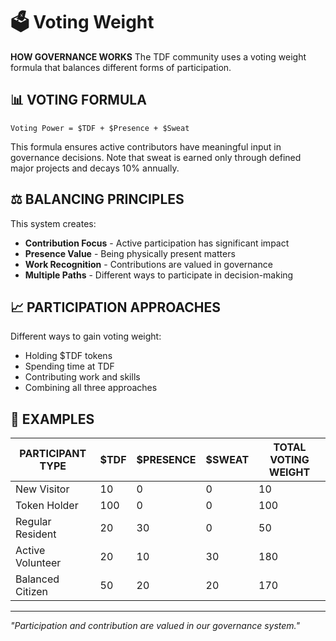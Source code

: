 # 🗳️ Voting Weight

**HOW GOVERNANCE WORKS** The TDF community uses a voting weight formula that balances different forms of participation.

## 📊 VOTING FORMULA

```
Voting Power = $TDF + $Presence + $Sweat
```

This formula ensures active contributors have meaningful input in governance decisions. Note that sweat is earned only through defined major projects and decays 10% annually.


## ⚖️ BALANCING PRINCIPLES

This system creates:

- **Contribution Focus** - Active participation has significant impact
- **Presence Value** - Being physically present matters
- **Work Recognition** - Contributions are valued in governance
- **Multiple Paths** - Different ways to participate in decision-making

## 📈 PARTICIPATION APPROACHES

Different ways to gain voting weight:

- Holding $TDF tokens
- Spending time at TDF
- Contributing work and skills
- Combining all three approaches

## 🧮 EXAMPLES

| PARTICIPANT TYPE | $TDF | $PRESENCE | $SWEAT | TOTAL VOTING WEIGHT |
|------------------|------|-----------|--------|---------------------|
| New Visitor      | 10   | 0         | 0      | 10                  |
| Token Holder     | 100  | 0         | 0      | 100                 |
| Regular Resident | 20   | 30        | 0      | 50                  |
| Active Volunteer | 20   | 10        | 30     | 180                 |
| Balanced Citizen | 50   | 20        | 20     | 170                 |

---

*"Participation and contribution are valued in our governance system."*
